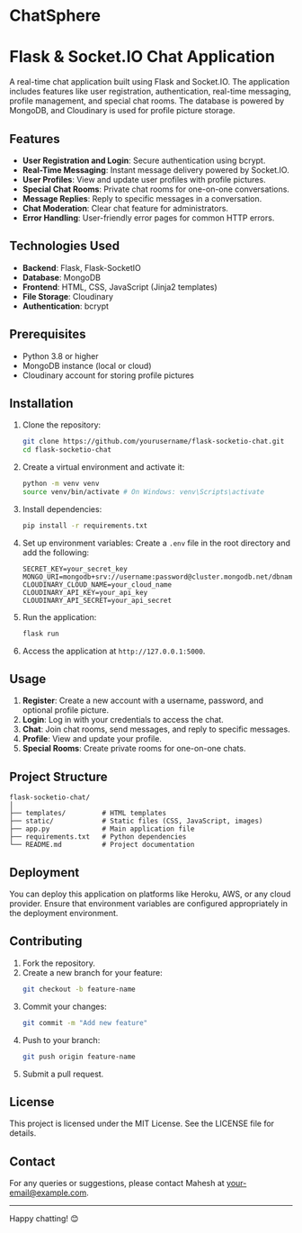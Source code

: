 # ChatSphere
# Flask & Socket.IO Chat Application

A real-time chat application built using Flask and Socket.IO. The application includes features like user registration, authentication, real-time messaging, profile management, and special chat rooms. The database is powered by MongoDB, and Cloudinary is used for profile picture storage.

## Features

- **User Registration and Login**: Secure authentication using bcrypt.
- **Real-Time Messaging**: Instant message delivery powered by Socket.IO.
- **User Profiles**: View and update user profiles with profile pictures.
- **Special Chat Rooms**: Private chat rooms for one-on-one conversations.
- **Message Replies**: Reply to specific messages in a conversation.
- **Chat Moderation**: Clear chat feature for administrators.
- **Error Handling**: User-friendly error pages for common HTTP errors.

## Technologies Used

- **Backend**: Flask, Flask-SocketIO
- **Database**: MongoDB
- **Frontend**: HTML, CSS, JavaScript (Jinja2 templates)
- **File Storage**: Cloudinary
- **Authentication**: bcrypt

## Prerequisites

- Python 3.8 or higher
- MongoDB instance (local or cloud)
- Cloudinary account for storing profile pictures

## Installation

1. Clone the repository:
   ```bash
   git clone https://github.com/yourusername/flask-socketio-chat.git
   cd flask-socketio-chat
   ```

2. Create a virtual environment and activate it:
   ```bash
   python -m venv venv
   source venv/bin/activate # On Windows: venv\Scripts\activate
   ```

3. Install dependencies:
   ```bash
   pip install -r requirements.txt
   ```

4. Set up environment variables:
   Create a `.env` file in the root directory and add the following:
   ```env
   SECRET_KEY=your_secret_key
   MONGO_URI=mongodb+srv://username:password@cluster.mongodb.net/dbname
   CLOUDINARY_CLOUD_NAME=your_cloud_name
   CLOUDINARY_API_KEY=your_api_key
   CLOUDINARY_API_SECRET=your_api_secret
   ```

5. Run the application:
   ```bash
   flask run
   ```

6. Access the application at `http://127.0.0.1:5000`.

## Usage

1. **Register**: Create a new account with a username, password, and optional profile picture.
2. **Login**: Log in with your credentials to access the chat.
3. **Chat**: Join chat rooms, send messages, and reply to specific messages.
4. **Profile**: View and update your profile.
5. **Special Rooms**: Create private rooms for one-on-one chats.

## Project Structure

```plaintext
flask-socketio-chat/
│
├── templates/         # HTML templates
├── static/            # Static files (CSS, JavaScript, images)
├── app.py             # Main application file
├── requirements.txt   # Python dependencies
└── README.md          # Project documentation
```

## Deployment

You can deploy this application on platforms like Heroku, AWS, or any cloud provider. Ensure that environment variables are configured appropriately in the deployment environment.

## Contributing

1. Fork the repository.
2. Create a new branch for your feature:
   ```bash
   git checkout -b feature-name
   ```
3. Commit your changes:
   ```bash
   git commit -m "Add new feature"
   ```
4. Push to your branch:
   ```bash
   git push origin feature-name
   ```
5. Submit a pull request.

## License

This project is licensed under the MIT License. See the LICENSE file for details.

## Contact

For any queries or suggestions, please contact Mahesh at [your-email@example.com](mailto:your-email@example.com).

---
Happy chatting! 😊
